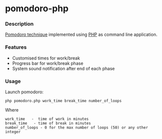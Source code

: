 # pomodoro-php

### Description
<a href="https://en.m.wikipedia.org/wiki/Pomodoro_Technique">Pomodoro technique</a> implemented using <a href="https://www.php.net/">PHP</a> as command line application.

### Features
- Customised times for work/break
- Progress bar for work/break phase
- System sound notification after end of each phase

### Usage
Launch pomodoro:
```
php pomodoro.php work_time break_time number_of_loops
```
Where
```
work_time   -  time of work in minutes
break_time   - time of break in minutes
number_of_loops - 0 for the max number of loops (50) or any other integer
```
